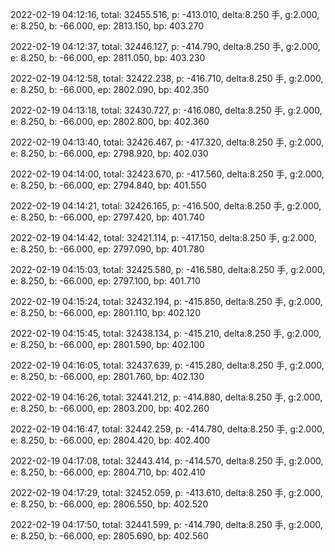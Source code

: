 2022-02-19 04:12:16, total: 32455.516, p: -413.010, delta:8.250 手, g:2.000, e: 8.250, b: -66.000, ep: 2813.150, bp: 403.270

2022-02-19 04:12:37, total: 32446.127, p: -414.790, delta:8.250 手, g:2.000, e: 8.250, b: -66.000, ep: 2811.050, bp: 403.230

2022-02-19 04:12:58, total: 32422.238, p: -416.710, delta:8.250 手, g:2.000, e: 8.250, b: -66.000, ep: 2802.090, bp: 402.350

2022-02-19 04:13:18, total: 32430.727, p: -416.080, delta:8.250 手, g:2.000, e: 8.250, b: -66.000, ep: 2802.800, bp: 402.360

2022-02-19 04:13:40, total: 32426.467, p: -417.320, delta:8.250 手, g:2.000, e: 8.250, b: -66.000, ep: 2798.920, bp: 402.030

2022-02-19 04:14:00, total: 32423.670, p: -417.560, delta:8.250 手, g:2.000, e: 8.250, b: -66.000, ep: 2794.840, bp: 401.550

2022-02-19 04:14:21, total: 32426.165, p: -416.500, delta:8.250 手, g:2.000, e: 8.250, b: -66.000, ep: 2797.420, bp: 401.740

2022-02-19 04:14:42, total: 32421.114, p: -417.150, delta:8.250 手, g:2.000, e: 8.250, b: -66.000, ep: 2797.090, bp: 401.780

2022-02-19 04:15:03, total: 32425.580, p: -416.580, delta:8.250 手, g:2.000, e: 8.250, b: -66.000, ep: 2797.100, bp: 401.710

2022-02-19 04:15:24, total: 32432.194, p: -415.850, delta:8.250 手, g:2.000, e: 8.250, b: -66.000, ep: 2801.110, bp: 402.120

2022-02-19 04:15:45, total: 32438.134, p: -415.210, delta:8.250 手, g:2.000, e: 8.250, b: -66.000, ep: 2801.590, bp: 402.100

2022-02-19 04:16:05, total: 32437.639, p: -415.280, delta:8.250 手, g:2.000, e: 8.250, b: -66.000, ep: 2801.760, bp: 402.130

2022-02-19 04:16:26, total: 32441.212, p: -414.880, delta:8.250 手, g:2.000, e: 8.250, b: -66.000, ep: 2803.200, bp: 402.260

2022-02-19 04:16:47, total: 32442.259, p: -414.780, delta:8.250 手, g:2.000, e: 8.250, b: -66.000, ep: 2804.420, bp: 402.400

2022-02-19 04:17:08, total: 32443.414, p: -414.570, delta:8.250 手, g:2.000, e: 8.250, b: -66.000, ep: 2804.710, bp: 402.410

2022-02-19 04:17:29, total: 32452.059, p: -413.610, delta:8.250 手, g:2.000, e: 8.250, b: -66.000, ep: 2806.550, bp: 402.520

2022-02-19 04:17:50, total: 32441.599, p: -414.790, delta:8.250 手, g:2.000, e: 8.250, b: -66.000, ep: 2805.690, bp: 402.560